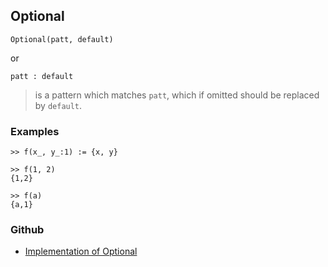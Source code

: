 ## Optional

```
Optional(patt, default)
```

or

```
patt : default
```

> is a pattern which matches `patt`, which if omitted should be replaced by `default`.
	 
### Examples

```
>> f(x_, y_:1) := {x, y}

>> f(1, 2)
{1,2}

>> f(a)
{a,1}
```
### Github
* [Implementation of Optional](https://github.com/axkr/symja_android_library/blob/master/symja_android_library/matheclipse-core/src/main/java/org/matheclipse/core/builtin/PatternMatching.java#L1096) 
